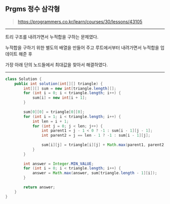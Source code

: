 ## Prgms 정수 삼각형
>https://programmers.co.kr/learn/courses/30/lessons/43105

***********
트리 구조를 내려가면서 누적합을 구하는 문제였다.


누적합을 구하기 위한 별도의 배열을 만들어 주고 루트에서부터 내려가면서 누적합을 업데이트 해준 후


가장 아래 단의 노드들에서 최대값을 찾아서 해결하였다.
***********

```java
class Solution {
    public int solution(int[][] triangle) {
        int[][] sum = new int[triangle.length][];
        for (int i = 0; i < triangle.length; i++) {
			sum[i] = new int[i + 1];
		}
        
        sum[0][0] = triangle[0][0];
        for (int i = 1; i < triangle.length; i++) {
			int len = i + 1;
			for (int j = 0; j < len; j++) {
				int parent1 = j - 1 < 0 ? -1 : sum[i - 1][j - 1];
				int parent2 = j == len - 1 ? -1 : sum[i - 1][j];
				
				sum[i][j] = triangle[i][j] + Math.max(parent1, parent2);
			}
		}
        
        int answer = Integer.MIN_VALUE;
        for (int i = 0; i < triangle.length; i++) {
			answer = Math.max(answer, sum[triangle.length - 1][i]);
		}
        
        return answer;
    }
}
```
